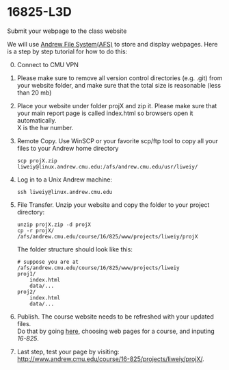 # 16825-L3D

Submit your webpage to the class website

We will use [Andrew File System(AFS)](https://www.cmu.edu/computing/services/comm-collab/collaboration/afs/how-to/index.html) to store and display webpages. Here is a step by step tutorial for how to do this:

0. Connect to CMU VPN

1. Please make sure to remove all version control directories (e.g. .git) from your website folder, and make sure that the total size is reasonable (less than 20 mb)

2. Place your website under folder projX and zip it. Please make sure that your main report page is called index.html so browsers open it automatically. <br> X is the hw number.

3. Remote Copy. Use WinSCP or your favorite scp/ftp tool to copy all your files to your Andrew home directory 
    ```
    scp projX.zip liweiy@linux.andrew.cmu.edu:/afs/andrew.cmu.edu/usr/liweiy/
    ```
4. Log in to a Unix Andrew machine: 
    ```
    ssh liweiy@linux.andrew.cmu.edu
    ```
5. File Transfer. Unzip your website and copy the folder to your project directory:
    ```
    unzip projX.zip -d projX 
    cp -r projX/ /afs/andrew.cmu.edu/course/16/825/www/projects/liweiy/projX
    ```
   
    The folder structure should look like this:
    ```
    # suppose you are at /afs/andrew.cmu.edu/course/16/825/www/projects/liweiy
    proj1/
        index.html
        data/...
    proj2/
        index.html
        data/...
    ```
6. Publish. The course website needs to be refreshed with your updated files. <br>Do that by going [here](https://www.andrew.cmu.edu/server/publish.html), choosing web pages for a course, and inputing *16-825*.

7. Last step, test your page by visiting: http://www.andrew.cmu.edu/course/16-825/projects/liweiy/projX/.
